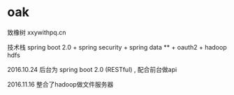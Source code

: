 # oak
致橡树   xxywithpq.cn

技术栈  spring boot 2.0 + spring security + spring data ** + oauth2 + hadoop hdfs 


2016.10.24 后台为 spring boot 2.0 (RESTful) , 配合前台做api

2016.11.16 整合了hadoop做文件服务器
